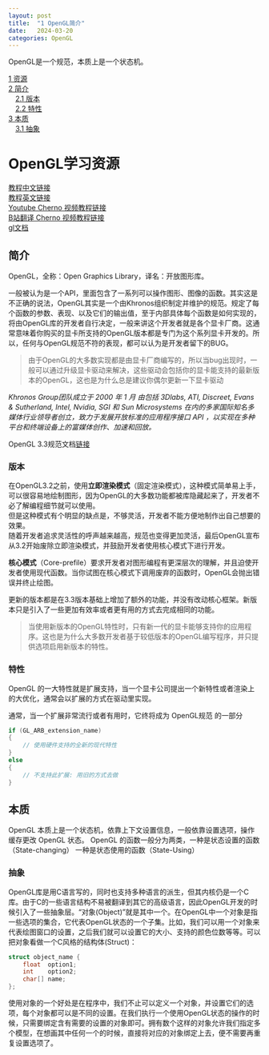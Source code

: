 ```yaml
---
layout: post
title:  "1 OpenGL简介"
date:   2024-03-20
categories: OpenGL
---
```


OpenGL是一个规范，本质上是一个状态机。  

[1 资源](#OpenGL学习资源)  
[2 简介](#简介)  
&emsp;[2.1 版本](#版本)  
&emsp;[2.2 特性](#特性)  
[3 本质](#本质)  
&emsp;[3.1 抽象](#抽象)  
# OpenGL学习资源
[教程中文链接](https://learnopengl-cn.github.io/ "国外大佬的中文教程网站")  
[教程英文链接](https://learnopengl.com/ "国外大佬的英文教程网站")  
[Youtube Cherno 视频教程链接](https://www.youtube.com/watch?v=W3gAzLwfIP0&list=PLlrATfBNZ98foTJPJ_Ev03o2oq3-GGOS2&index=2&ab_channel=TheCherno )  
[B站翻译 Cherno 视频教程链接](https://www.bilibili.com/video/BV1Ni4y1o7Au/?p=1)  
[gl文档](https://docs.gl)  


## 简介
OpenGL，全称：Open Graphics Library，译名：开放图形库。

一般被认为是一个API，里面包含了一系列可以操作图形、图像的函数。其实这是不正确的说法，OpenGL其实是一个由Khronos组织制定并维护的规范。规定了每个函数的参数、表现、以及它们的输出值，至于内部具体每个函数是如何实现的，将由OpenGL库的开发者自行决定，一般来讲这个开发者就是各个显卡厂商。这通常意味着你购买的显卡所支持的OpenGL版本都是专门为这个系列显卡开发的。所以，任何与OpenGL规范不符的表现，都可以认为是开发者留下的BUG。

> 由于OpenGL的大多数实现都是由显卡厂商编写的，所以当bug出现时，一般可以通过升级显卡驱动来解决，这些驱动会包括你的显卡能支持的最新版本的OpenGL，这也是为什么总是建议你偶尔更新一下显卡驱动

*Khronos Group团队成立于 2000 年 1 月 由包括 3Dlabs, ATI, Discreet, Evans & Sutherland, Intel, Nvidia, SGI 和 Sun Microsystems 在内的多家国际知名多媒体行业领导者创立，致力于发展开放标准的应用程序接口 API ，以实现在多种平台和终端设备上的富媒体创作、加速和回放。*


OpenGL 3.3规范文档[链接](https://registry.khronos.org/OpenGL/specs/gl/glspec33.core.pdf)

### 版本

在OpenGL3.2之前，使用**立即渲染模式**（固定渲染模式），这种模式简单易上手，可以很容易地绘制图形，因为OpenGL的大多数功能都被库隐藏起来了，开发者不必了解编程细节就可以使用。  
但是这种模式有个明显的缺点是，不够灵活，开发者不能方便地制作出自己想要的效果。  
随着开发者追求灵活性的呼声越来越高，规范也变得更加灵活，最后OpenGL宣布从3.2开始废除立即渲染模式，并鼓励开发者使用核心模式下进行开发。  

**核心模式**（Core-prefile）要求开发者对图形编程有更深层次的理解，并且迫使开发者使用现代函数。当你试图在核心模式下调用废弃的函数时，OpenGL会抛出错误并终止绘图。

更新的版本都是在3.3版本基础上增加了额外的功能，并没有改动核心框架。新版本只是引入了一些更加有效率或者更有用的方式去完成相同的功能。

> 当使用新版本的OpenGL特性时，只有新一代的显卡能够支持你的应用程序。这也是为什么大多数开发者基于较低版本的OpenGL编写程序，并只提供选项启用新版本的特性。


### 特性

OpenGL 的一大特性就是扩展支持，当一个显卡公司提出一个新特性或者渲染上的大优化，通常会以扩展的方式在驱动里实现。

通常，当一个扩展非常流行或者有用时，它终将成为 OpenGL规范 的一部分

```C++
if (GL_ARB_extension_name)
{
    // 使用硬件支持的全新的现代特性
}
else
{
    // 不支持此扩展: 用旧的方式去做
}
```

## 本质

OpenGL 本质上是一个状态机，依靠上下文设置信息，一般依靠设置选项，操作缓存更改 OpenGL 状态。
OpenGL 的函数一般分为两类，一种是状态设置的函数（State-changing） 一种是状态使用的函数（State-Using）


### 抽象

OpenGL库是用C语言写的，同时也支持多种语言的派生，但其内核仍是一个C库。由于C的一些语言结构不易被翻译到其它的高级语言，因此OpenGL开发的时候引入了一些抽象层。“对象(Object)”就是其中一个。在OpenGL中一个对象是指一些选项的集合，它代表OpenGL状态的一个子集。比如，我们可以用一个对象来代表绘图窗口的设置，之后我们就可以设置它的大小、支持的颜色位数等等。可以把对象看做一个C风格的结构体(Struct)：
```C++
struct object_name {
    float  option1;
    int    option2;
    char[] name;
};
```
使用对象的一个好处是在程序中，我们不止可以定义一个对象，并设置它们的选项，每个对象都可以是不同的设置。在我们执行一个使用OpenGL状态的操作的时候，只需要绑定含有需要的设置的对象即可。拥有数个这样的对象允许我们指定多个模型，在想画其中任何一个的时候，直接将对应的对象绑定上去，便不需要再重复设置选项了。